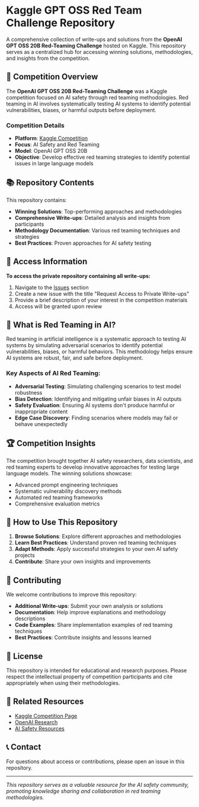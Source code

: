 # Kaggle GPT OSS Red Team Challenge Repository

A comprehensive collection of write-ups and solutions from the **OpenAI GPT OSS 20B Red-Teaming Challenge** hosted on Kaggle. This repository serves as a centralized hub for accessing winning solutions, methodologies, and insights from the competition.

## 🎯 Competition Overview

The **OpenAI GPT OSS 20B Red-Teaming Challenge** was a Kaggle competition focused on AI safety through red teaming methodologies. Red teaming in AI involves systematically testing AI systems to identify potential vulnerabilities, biases, or harmful outputs before deployment.

### Competition Details
- **Platform**: [Kaggle Competition](https://www.kaggle.com/competitions/openai-gpt-oss-20b-red-teaming)
- **Focus**: AI Safety and Red Teaming
- **Model**: OpenAI GPT OSS 20B
- **Objective**: Develop effective red teaming strategies to identify potential issues in large language models

## 📚 Repository Contents

This repository contains:
- **Winning Solutions**: Top-performing approaches and methodologies
- **Comprehensive Write-ups**: Detailed analysis and insights from participants
- **Methodology Documentation**: Various red teaming techniques and strategies
- **Best Practices**: Proven approaches for AI safety testing

## 🔐 Access Information

**To access the private repository containing all write-ups:**

1. Navigate to the [Issues](https://github.com/your-username/kaggle-gpt-oss-red-team-challenge-repo/issues) section
2. Create a new issue with the title "Request Access to Private Write-ups"
3. Provide a brief description of your interest in the competition materials
4. Access will be granted upon review

## 🎯 What is Red Teaming in AI?

Red teaming in artificial intelligence is a systematic approach to testing AI systems by simulating adversarial scenarios to identify potential vulnerabilities, biases, or harmful behaviors. This methodology helps ensure AI systems are robust, fair, and safe before deployment.

### Key Aspects of AI Red Teaming:
- **Adversarial Testing**: Simulating challenging scenarios to test model robustness
- **Bias Detection**: Identifying and mitigating unfair biases in AI outputs
- **Safety Evaluation**: Ensuring AI systems don't produce harmful or inappropriate content
- **Edge Case Discovery**: Finding scenarios where models may fail or behave unexpectedly

## 🏆 Competition Insights

The competition brought together AI safety researchers, data scientists, and red teaming experts to develop innovative approaches for testing large language models. The winning solutions showcase:

- Advanced prompt engineering techniques
- Systematic vulnerability discovery methods
- Automated red teaming frameworks
- Comprehensive evaluation metrics

## 📖 How to Use This Repository

1. **Browse Solutions**: Explore different approaches and methodologies
2. **Learn Best Practices**: Understand proven red teaming techniques
3. **Adapt Methods**: Apply successful strategies to your own AI safety projects
4. **Contribute**: Share your own insights and improvements

## 🤝 Contributing

We welcome contributions to improve this repository:

- **Additional Write-ups**: Submit your own analysis or solutions
- **Documentation**: Help improve explanations and methodology descriptions
- **Code Examples**: Share implementation examples of red teaming techniques
- **Best Practices**: Contribute insights and lessons learned

## 📄 License

This repository is intended for educational and research purposes. Please respect the intellectual property of competition participants and cite appropriately when using their methodologies.

## 🔗 Related Resources

- [Kaggle Competition Page](https://www.kaggle.com/competitions/openai-gpt-oss-20b-red-teaming)
- [OpenAI Research](https://openai.com/research/)
- [AI Safety Resources](https://www.aisafety.com/)

## 📞 Contact

For questions about access or contributions, please open an issue in this repository.

---

*This repository serves as a valuable resource for the AI safety community, promoting knowledge sharing and collaboration in red teaming methodologies.*
